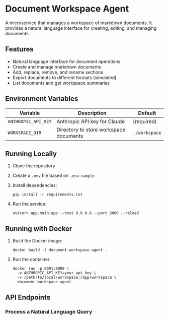 # Document Workspace Agent

A microservice that manages a workspace of markdown documents. It provides a natural language interface for creating, editing, and managing documents.

## Features

- Natural language interface for document operations
- Create and manage markdown documents
- Add, replace, remove, and rename sections
- Export documents to different formats (simulated)
- List documents and get workspace summaries

## Environment Variables

| Variable | Description | Default |
|----------|-------------|---------|
| `ANTHROPIC_API_KEY` | Anthropic API key for Claude | (required) |
| `WORKSPACE_DIR` | Directory to store workspace documents | `./workspace` |

## Running Locally

1. Clone the repository
2. Create a `.env` file based on `.env.sample`
3. Install dependencies:

   ```
   pip install -r requirements.txt
   ```

4. Run the service:

   ```
   uvicorn app.main:app --host 0.0.0.0 --port 8000 --reload
   ```

## Running with Docker

1. Build the Docker image:

   ```
   docker build -t document-workspace-agent .
   ```

2. Run the container:

   ```
   docker run -p 8091:8000 \
     -e ANTHROPIC_API_KEY=your_api_key \
     -v /path/to/local/workspace:/app/workspace \
     document-workspace-agent
   ```

## API Endpoints

### Process a Natural Language Query

